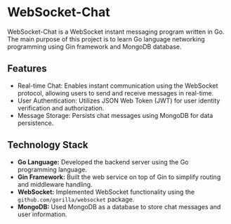 # WebSocket-Chat

WebSocket-Chat is a WebSocket instant messaging program written in Go. The main purpose of this project is to learn Go language networking programming using Gin framework and MongoDB database.

## Features

- Real-time Chat: Enables instant communication using the WebSocket protocol, allowing users to send and receive messages in real-time.
- User Authentication: Utilizes JSON Web Token (JWT) for user identity verification and authorization.
- Message Storage: Persists chat messages using MongoDB for data persistence.

## Technology Stack

- **Go Language:** Developed the backend server using the Go programming language.
- **Gin Framework:** Built the web service on top of Gin to simplify routing and middleware handling.
- **WebSocket:** Implemented WebSocket functionality using the `github.com/gorilla/websocket` package.
- **MongoDB:** Used MongoDB as a database to store chat messages and user information.
